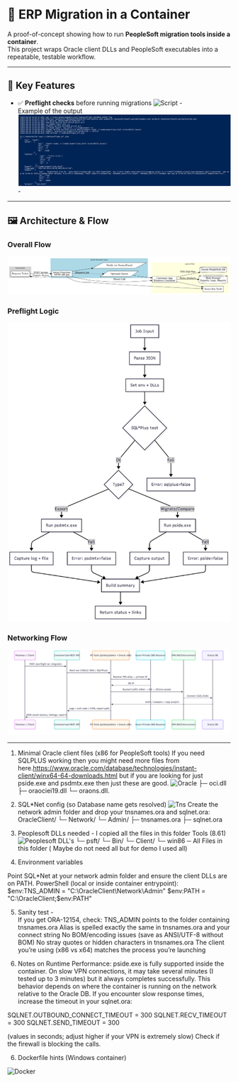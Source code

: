 # 🚀 ERP Migration in a Container

A proof-of-concept showing how to run **PeopleSoft migration tools inside a container**.  
This project wraps Oracle client DLLs and PeopleSoft executables into a repeatable, testable workflow.
 
---

## 🔑 Key Features
- ✅ **Preflight checks** before running migrations ![Script](src/Scripts/Preflight-PeopleSoft.ps1) -  
      Example of the output   ![Script](screenshots/PreFlightLogic_Output.png) -
---
## 🖼 Architecture & Flow

### Overall Flow
![Overall Flow](screenshots/OverallFlow.png)

### Preflight Logic
![Preflight Logic](screenshots/PreFlightLogic.png)

### Networking Flow
![Networking Flow](screenshots/NetworkingFlow.png)

---
1) Minimal Oracle client files (x86 for PeopleSoft tools)
If you need SQLPLUS working then you might need more files from here.https://www.oracle.com/database/technologies/instant-client/winx64-64-downloads.html
but if you are looking for just pside.exe and psdmtx.exe then just these are good.
![Oracle](src/Clients/OracleClient)
├─ oci.dll
├─ oraociei19.dll
└─ oraons.dll.
 
2) SQL*Net config (so Database name gets resolved)
![Tns](src/Clients/OracleClient/Network/Admin/)
Create the network admin folder and drop your tnsnames.ora and sqlnet.ora:
OracleClient/
└─ Network/
   └─ Admin/
      ├─ tnsnames.ora
      ├─ sqlnet.ora  
3) Peoplesoft DLLs needed - I copied all the files in this folder Tools (8.61)
   ![Peoplesoft DLL's](src/Clients/psft_portable/)
   └─ psft/
     └─ Bin/
       └─ Client/
          └─  win86 
           ─ All Files in this folder ( Maybe do not need all but for demo I used all)
   
4) Environment variables

Point SQL*Net at your network admin folder and ensure the client DLLs are on PATH.
PowerShell (local or inside container entrypoint):
$env:TNS_ADMIN = "C:\OracleClient\Network\Admin"
$env:PATH = "C:\OracleClient;$env:PATH"


5) Sanity test -   
If you get ORA-12154, check:
TNS_ADMIN points to the folder containing tnsnames.ora
Alias  is spelled exactly the same in tnsnames.ora and your connect string
No BOM/encoding issues (save as ANSI/UTF-8 without BOM)
No stray quotes or hidden characters in tnsnames.ora
The client you’re using (x86 vs x64) matches the process you’re launching

6) Notes on Runtime Performance:
pside.exe is fully supported inside the container.
On slow VPN connections, it may take several minutes (I tested up to 3 minutes) but it always completes successfully.
This behavior depends on where the container is running on the network relative to the Oracle DB.
If you encounter slow response times, increase the timeout in your sqlnet.ora:

SQLNET.OUTBOUND_CONNECT_TIMEOUT = 300
SQLNET.RECV_TIMEOUT             = 300
SQLNET.SEND_TIMEOUT             = 300

(values in seconds; adjust higher if your VPN is extremely slow)
Check if the firewall is blocking the calls.

6) Dockerfile hints (Windows container) 

![Docker](./Dockerfile)


